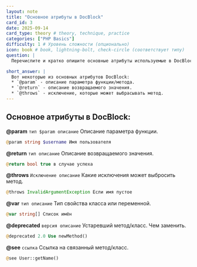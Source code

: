```yaml
---
layout: note
title: "Основное атрибуты в DocBlock"
card_id: 3
date: 2025-09-14
card_type: theory # theory, technique, practice
categories: ["PHP Basics"]
difficulty: 1 # Уровень сложности (опционально)
icon: book # book, lightning-bolt, check-circle (соответствует типу)
question: |
  Перечислите и кратко опишите основные атрибуты используемые в DocBlock.

short_answer: |
  Вот некоторые из основных атрибутов DocBlock:
  * `@param` - описание параметра функции/метода.
  * `@return` - описание возвращаемого значения.
  * `@throws` - исключение, которые может выбрасывать метод.
---
```


## Основное атрибуты в DocBlock:

**@param** `тип $param описание`
Описание параметра функции.
```php 
@param string $username Имя пользователя
```

**@return** `тип описание`
Описание возвращаемого значения.
```php 
@return bool true в случае успеха
```

**@throws** `Исключение описание`
Какие исключения может выбросить метод.
```php 
@throws InvalidArgumentException Если имя пустое
```

**@var** `тип описание`
Тип свойства класса или переменной.
```php 
@var string[] Список имён
```

**@deprecated** `версия описание`
Устаревший метод/класс. Чем заменить.
```php 
@deprecated 2.0 Use newMethod()
```

**@see** `ссылка`
Ссылка на связанный метод/класс.
```php 
@see User::getName()
```
